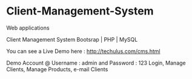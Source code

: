 Client-Management-System
========================

Web applications

Client Management System
Bootsrap | PHP | MySQL

You can see a Live Demo here : http://techulus.com/cms.html

Demo Account @ Username : admin and Password : 123
Login, Manage Clients, Manage Products, e-mail Clients
